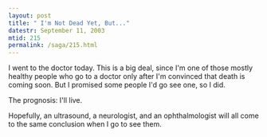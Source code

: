 ```yaml
---
layout: post
title: " I'm Not Dead Yet, But..."
datestr: September 11, 2003
mtid: 215
permalink: /saga/215.html
---
```


I went to the doctor today.  This is a big deal, since I'm one of those mostly healthy people who go to a doctor only after I'm convinced that death is coming soon.  But I promised some people I'd go see one, so I did.

The prognosis: I'll live.

Hopefully, an ultrasound, a neurologist, and an ophthalmologist will all come to the same conclusion when I go to see them.

